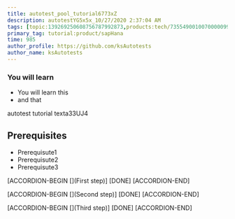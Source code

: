 ```yaml
---
title: autotest_pool_tutorial6773xZ
description: autotestYG5x5x_10/27/2020 2:37:04 AM
tags: [topic:139269250608756787992873,products:tech/73554900100700000996,tutorial:experience/advanced]
primary_tag: tutorial:product/sapHana
time: 985
author_profile: https://github.com/ksAutotests
author_name: ksAutotests
---
```

### You will learn
- You will learn this
- and that

autotest tutorial texta33UJ4

## Prerequisites
- Prerequisute1
- Prerequisute2
- Prerequisute3

[ACCORDION-BEGIN [](First step)]
[DONE]
[ACCORDION-END]

[ACCORDION-BEGIN [](Second step)]
[DONE]
[ACCORDION-END]

[ACCORDION-BEGIN [](Third step)]
[DONE]
[ACCORDION-END]

